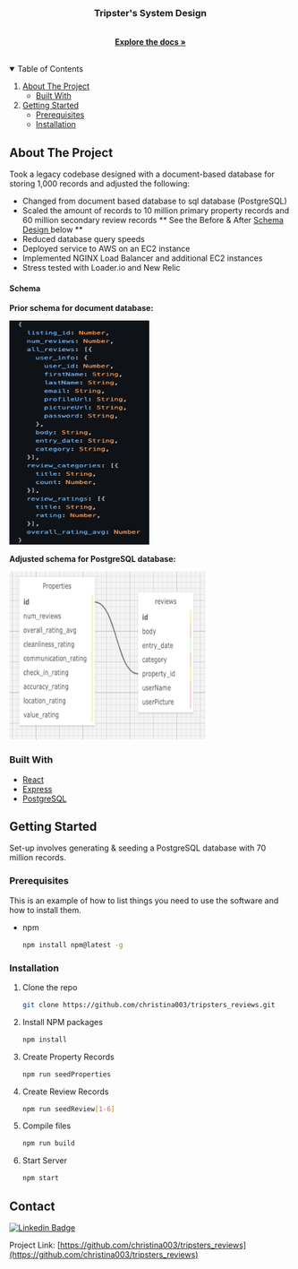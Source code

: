 <!-- PROJECT LOGO -->
<br />
<p align="center">
  <a href="https://github.com/TripstersSDC/Reviews-Service/blob/master/README.md">
  </a>

  <h3 align="center">Tripster's System Design</h3>

  <p align="center">
    <br />
    <a href="https://github.com/christina003/tripsters_reviews"
    ><strong>Explore the docs »</strong></a>
    <br />
    <br />
  </p>
</p>

<!-- TABLE OF CONTENTS -->
<details open="open">
  <summary>Table of Contents</summary>
  <ol>
    <li>
      <a href="#about-the-project">About The Project</a>
      <ul>
        <li><a href="#built-with">Built With</a></li>
      </ul>
    </li>
    <li>
      <a href="#getting-started">Getting Started</a>
      <ul>
        <li><a href="#prerequisites">Prerequisites</a></li>
        <li><a href="#installation">Installation</a></li>
      </ul>
    </li>
  </ol>
</details>

<!-- ABOUT THE PROJECT -->

## About The Project

Took a legacy codebase designed with a document-based database for storing 1,000 records and adjusted the following:

- Changed from document based database to sql database (PostgreSQL)
- Scaled the amount of records to 10 million primary property records and 60 million secondary review records ** See the Before & After <a href="####Schema">Schema Design </a>below **
- Reduced database query speeds
- Deployed service to AWS on an EC2 instance
- Implemented NGINX Load Balancer and additional EC2 instances
- Stress tested with Loader.io and New Relic

#### Schema

**Prior schema for document database:**

<img src="oldSchema.png" alt="old" width="250" height="400">

**Adjusted schema for PostgreSQL database:**

<img src="newSchema.png" alt="new" width="350" height="300">

### Built With

- [React](https://reactjs.org/)
- [Express](http://expressjs.com/)
- [PostgreSQL](https://www.postgresql.org/)

<!-- GETTING STARTED -->

## Getting Started

Set-up involves generating & seeding a PostgreSQL database with 70 million records.

### Prerequisites

This is an example of how to list things you need to use the software and how to install them.

- npm
  ```sh
  npm install npm@latest -g
  ```

### Installation

1. Clone the repo
   ```sh
   git clone https://github.com/christina003/tripsters_reviews.git
   ```
2. Install NPM packages
   ```sh
   npm install
   ```
3. Create Property Records
   ```sh
   npm run seedProperties
   ```
4. Create Review Records
   ```sh
   npm run seedReview[1-6]
   ```
5. Compile files
   ```sh
   npm run build
   ```
6. Start Server
   ```sh
   npm start
   ```

<!-- CONTACT -->

## Contact

[![Linkedin Badge](https://img.shields.io/badge/-Christina.Santos-blue?style=flat-square&logo=Linkedin&logoColor=white&link=https://www.linkedin.com/in/csantos91/)](https://www.linkedin.com/in/csantos91/)

Project Link: [https://github.com/christina003/tripsters_reviews](https://github.com/christina003/tripsters_reviews)
